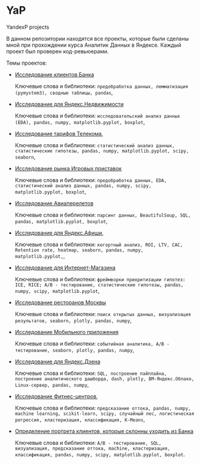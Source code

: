 # YaP
YandexP projects

В данном репозитории находятся все проекты, которые были сделаны мной при прохождении курса Аналитик Данных в Яндексе.
Каждый проект был проверен код-ревьюерами.

Темы проектов: 
* [Исследование клиентов Банка](https://github.com/ViacheslavPogorelyy/YaP/tree/main/part_number_one)
 
  Ключевые слова и библиотеки: `предобработка данных, лемматизация (pymystem3), сводные таблицы, pandas`,  
* [Исследование для Яндекс.Недвижимости](https://github.com/ViacheslavPogorelyy/YaP/tree/main/part_number_two)
 
  Ключевые слова и библиотеки: `исследовательский анализ данных (EDA), pandas, numpy, matplotlib.pyplot, boxplot`,
* [Исследование тарифов Телекома](https://github.com/ViacheslavPogorelyy/YaP/tree/main/part_number_three),
  
  Ключевые слова и библиотеки: `статистический анализ данных, статистические гипотезы, pandas, numpy, matplotlib.pyplot, scipy, seaborn`,
* [Исследование рынка Игровых приставок](https://github.com/ViacheslavPogorelyy/YaP/tree/main/part_number_four)

  Ключевые слова и библиотеки: `предобработка данных, EDA, статистический анализ данных, pandas, numpy, scipy, matplotlib.pyplot, boxplot`, 
* [Исследование Авиаперелетов](https://github.com/ViacheslavPogorelyy/YaP/tree/main/part_number_five)

  Ключевые слова и библиотеки: `парсинг данных, BeautifulSoup, SQL, pandas, matplotlib.pyplot, boxplot`,
* [Исследование для Яндекс.Афиши](https://github.com/ViacheslavPogorelyy/YaP/tree/main/part_number_six),
  
  Ключевые слова и библиотеки: `когортный анализ, ROI, LTV, CAC, Retention rate, heatmap, seaborn, pandas, numpy, matplotlib.pyplot,`,
* [Исследование для Интернет-Магазина](https://github.com/ViacheslavPogorelyy/YaP/tree/main/part_number_seven)
 
  Ключевые слова и библиотеки: `фреймворки приоритизации гипотез: ICE, RICE; A/B - тестирование, статистические гипотезы, pandas, numpy, scipy, matplotlib.pyplot`,
* [Исследование ресторанов Москвы](https://github.com/ViacheslavPogorelyy/YaP/tree/main/part_number_eight)

  Ключевые слова и библиотеки: `поиск открытых данных, визуализация результатов, seaborn, plotly, pandas, numpy`,
* [Исследование Мобильного приложения](https://github.com/ViacheslavPogorelyy/YaP/tree/main/part_number_nine)

  Ключевые слова и библиотеки: `событийная аналитика, A/B - тестирование, seaborn, plotly, pandas, numpy`,
* [Исследование для Яндекс.Дзена](https://github.com/ViacheslavPogorelyy/YaP/tree/main/part_number_ten)

  Ключевые слова и библиотеки: `SQL, построение пайплайна, построение аналитического дашборда, dash, plotly, ВМ-Яндекс.Облако, Linux-сервер, pandas, numpy`,
* [Исследование Фитнес-центров](https://github.com/ViacheslavPogorelyy/YaP/tree/main/part_number_eleven),

  Ключевые слова и библиотеки: `предсказание оттока, pandas, numpy, machine learning, scikit-learn, scipy, случайный лес, логистическая регрессия, кластеризация, классификация, K-Means`,
* [Определение портрета клиентов, которые склонны уходить из Банка](https://github.com/ViacheslavPogorelyy/YaP/tree/main/Final_project)

  Ключевые слова и библиотеки: `A/B - тестирование, SQL, визуализация, предсказание оттока, machine, кластеризация, классификация, pandas, numpy, scipy, matplotlib.pyplot, boxplot`.
